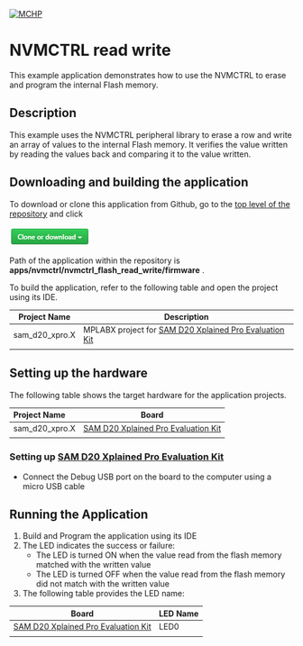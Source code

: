 [![MCHP](https://www.microchip.com/ResourcePackages/Microchip/assets/dist/images/logo.png)](https://www.microchip.com)

# NVMCTRL read write

This example application demonstrates how to use the NVMCTRL to erase and program the internal Flash memory.

## Description

This example uses the NVMCTRL peripheral library to erase a row and write an array of values to the internal Flash memory. It verifies the value written by reading the values back and comparing it to the value written.

## Downloading and building the application

To download or clone this application from Github, go to the [top level of the repository](https://github.com/Microchip-MPLAB-Harmony/csp_apps_sam_d20) and click

![clone](../../../docs/images/clone.png)

Path of the application within the repository is **apps/nvmctrl/nvmctrl_flash_read_write/firmware** .

To build the application, refer to the following table and open the project using its IDE.

| Project Name      | Description                                    |
| ----------------- | ---------------------------------------------- |
| sam_d20_xpro.X | MPLABX project for [SAM D20 Xplained Pro Evaluation Kit](https://www.microchip.com/developmenttools/ProductDetails/ATSAMD20-XPRO) |
|||

## Setting up the hardware

The following table shows the target hardware for the application projects.

| Project Name| Board|
|:---------|:---------:|
| sam_d20_xpro.X | [SAM D20 Xplained Pro Evaluation Kit](https://www.microchip.com/developmenttools/ProductDetails/ATSAMD20-XPRO)
|||

### Setting up [SAM D20 Xplained Pro Evaluation Kit](https://www.microchip.com/developmenttools/ProductDetails/ATSAMD20-XPRO)

- Connect the Debug USB port on the board to the computer using a micro USB cable

## Running the Application

1. Build and Program the application using its IDE
2. The LED indicates the success or failure:
    - The LED is turned ON when the value read from the flash memory matched with the written value
    - The LED is turned OFF when the value read from the flash memory did not match with the written value
3. The following table provides the LED name:

| Board      | LED Name |
| ---------- | ---------------- |
| [SAM D20 Xplained Pro Evaluation Kit](https://www.microchip.com/developmenttools/ProductDetails/ATSAMD20-XPRO) | LED0 |
|||
